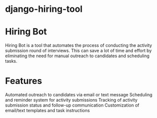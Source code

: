 # django-hiring-tool



# Hiring Bot
Hiring Bot is a tool that automates the process of conducting the activity submission round of interviews. This can save a lot of time and effort by eliminating the need for manual outreach to candidates and scheduling tasks.

# Features
Automated outreach to candidates via email or text message
Scheduling and reminder system for activity submissions
Tracking of activity submission status and follow-up communication
Customization of email/text templates and task instructions
